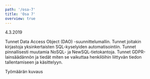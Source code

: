 ```yaml
---
path: '/osa-7'
title: 'Osa 7'
overview: true
---
```


<deadline>4.3.2019</deadline>


Tunnet Data Access Object (DAO) -suunnittelumallin. Tunnet joitakin kirjastoja yksinkertaisten SQL-kyselyiden automatisointiin. Tunnet pinnallisesti muutamia NoSQL- ja NewSQL-tietokantoja. Tunnet GDPR-lainsäädännön ja tiedät miten se vaikuttaa henkilöihin liittyvän tiedon tallentamiseen ja käsittelyyn.


<please-login></please-login>

<pages-in-this-section></pages-in-this-section>


Työmäärän kuvaus


<exercises-in-this-section></exercises-in-this-section>
